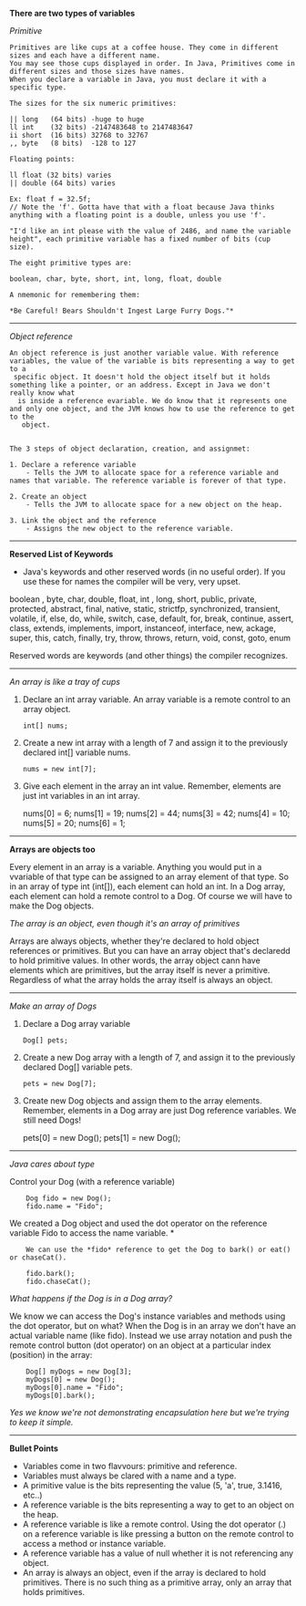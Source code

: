 **There are two types of variables**

*Primitive*

    Primitives are like cups at a coffee house. They come in different sizes and each have a different name.
    You may see those cups displayed in order. In Java, Primitives come in different sizes and those sizes have names.
    When you declare a variable in Java, you must declare it with a specific type. 
    
    The sizes for the six numeric primitives:

    || long   (64 bits) -huge to huge
    ll int    (32 bits) -2147483648 to 2147483647 
    ii short  (16 bits) 32768 to 32767
    ,, byte   (8 bits)  -128 to 127

    Floating points:

    ll float (32 bits) varies
    || double (64 bits) varies

    Ex: float f = 32.5f;
    // Note the 'f'. Gotta have that with a float because Java thinks anything with a floating point is a double, unless you use 'f'.

    "I'd like an int please with the value of 2486, and name the variable height", each primitive variable has a fixed number of bits (cup size).

    The eight primitive types are:
    
    boolean, char, byte, short, int, long, float, double

    A nmemonic for remembering them:

    *Be Careful! Bears Shouldn't Ingest Large Furry Dogs."*

__________________________________________


*Object reference*

    An object reference is just another variable value. With reference variables, the value of the variable is bits representing a way to get to a
     specific object. It doesn't hold the object itself but it holds something like a pointer, or an address. Except in Java we don't really know what
      is inside a reference evariable. We do know that it represents one and only one object, and the JVM knows how to use the reference to get to the
       object.


    The 3 steps of object declaration, creation, and assignmet:

    1. Declare a reference variable
        - Tells the JVM to allocate space for a reference variable and names that variable. The reference variable is forever of that type. 

    2. Create an object
        - Tells the JVM to allocate space for a new object on the heap.

    3. Link the object and the reference
        - Assigns the new object to the reference variable.


__________________________________________

**Reserved List of Keywords**

- Java's keywords and other reserved words (in no useful order). If you use these for names the compiler will be very, very upset.

boolean , byte, char, double, float, int , long, short, public, private, protected, abstract, final, native, static, strictfp, synchronized, transient, volatile, if, else, do, while, switch, case, default, for, break, continue, assert, class, extends, implements, import, instanceof, interface, new, ackage, super, this, catch, finally, try, throw, throws, return, void, const, goto, enum

Reserved words are keywords (and other things) the compiler recognizes. 

__________________________________________

*An array is like a tray of cups*

1. Declare an int array variable. An array variable is a remote control to an array object.

    ``int[] nums;``

2. Create a new int array with a length of 7 and assign it to the previously declared int[] variable nums.

    ``nums = new int[7];``

3. Give each element in the array an int value. Remember, elements are just int variables in an int array.

    nums[0] = 6;
    nums[1] = 19;
    nums[2] = 44;
    nums[3] = 42;
    nums[4] = 10;
    nums[5] = 20;
    nums[6] = 1;

__________________________________________

**Arrays are objects too**

Every element in an array is a variable. Anything you would put in a vvariable of that type can be assigned to an array element of that type. So in an array of type int (int[]), each element can hold an int. In a Dog array, each element can hold a remote control to a Dog. Of course we will have to make the Dog objects. 

*The array is an object, even though it's an array of primitives*

Arrays are always objects, whether they're declared to hold object references or primitives. But you can have an array object that's declaredd to hold primitive values. In other words, the array object cann have elements which are primitives, but the array itself is never a primitive. Regardless of what the array holds the array itself is always an object. 

__________________________________________

*Make an array of Dogs*

1. Declare a Dog array variable

    ``Dog[] pets;``

2. Create a new Dog array with a length of 7, and assign it to the previously declared Dog[] variable pets.

    ``pets = new Dog[7];``

3. Create new Dog objects and assign them to the array elements. Remember, elements in a Dog array are just Dog reference variables. We still need Dogs!

    pets[0] = new Dog();
    pets[1] = new Dog();
    
__________________________________________

*Java cares about type*

Control your Dog (with a reference variable)

        Dog fido = new Dog();
        fido.name = "Fido";

We created a Dog object and used the dot operator on the reference variable Fido to access the name variable. *

        We can use the *fido* reference to get the Dog to bark() or eat() or chaseCat().

        fido.bark();
        fido.chaseCat();

*What happens if the Dog is in a Dog array?*

We know we can access the Dog's instance variables and methods using the dot operator, but on what?
When the Dog is in an array we don't have an actual variable name (like fido). Instead we use array notation and push the remote control button (dot operator) on an object at a particular index (position) in the array:

        Dog[] myDogs = new Dog[3];
        myDogs[0] = new Dog();
        myDogs[0].name = "Fido";
        myDogs[0].bark();

*Yes we know we're not demonstrating encapsulation here but we're trying to keep it simple.*

__________________________________________

**Bullet Points**

- Variables come in two flavvours: primitive and reference.
- Variables must always be clared with a name and a type.
- A primitive value is the bits representing the value (5, 'a', true, 3.1416, etc..)
- A reference variable is the bits representing a way to get to an object on the heap.
- A reference variable is like a remote control. Using the dot operator (.) on a reference variable
is like pressing a button on the remote control to access a method or instance variable.
- A reference variable has a value of null whether it is not referencing any object.
- An array is always an object, even if the array is declared to hold primitives. There is no such
thing as a primitive array, only an array that holds primitives.